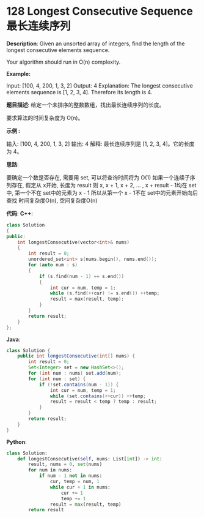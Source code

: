 # 128 Longest Consecutive Sequence 最长连续序列

__Description__:
Given an unsorted array of integers, find the length of the longest consecutive elements sequence.

Your algorithm should run in O(n) complexity.

__Example:__

Input: [100, 4, 200, 1, 3, 2]
Output: 4
Explanation: The longest consecutive elements sequence is [1, 2, 3, 4]. Therefore its length is 4.

__题目描述__:
给定一个未排序的整数数组，找出最长连续序列的长度。

要求算法的时间复杂度为 O(n)。

__示例 :__

输入: [100, 4, 200, 1, 3, 2]
输出: 4
解释: 最长连续序列是 [1, 2, 3, 4]。它的长度为 4。

__思路__:

要确定一个数是否存在, 需要用 set, 可以将查询时间将为 O(1)
如果一个连续子序列存在, 假定从 x开始, 长度为 result
则 x, x + 1, x + 2, ... , x + result - 1均在 set中,
第一个不在 set中的元素为 x - 1
所以从第一个 x - 1不在 set中的元素开始向后查找
时间复杂度O(n), 空间复杂度O(n)

__代码__:
__C++__:

```C++
class Solution 
{
public:
    int longestConsecutive(vector<int>& nums) 
    {
        int result = 0;
        unordered_set<int> s(nums.begin(), nums.end());
        for (auto num : s)
        {
            if (s.find(num - 1) == s.end())
            {
                int cur = num, temp = 1;
                while (s.find(++cur) != s.end()) ++temp;
                result = max(result, temp);
            }
        }
        return result;
    }
};
```

__Java__:

```Java
class Solution {
    public int longestConsecutive(int[] nums) {
        int result = 0;
        Set<Integer> set = new HashSet<>();
        for (int num : nums) set.add(num);
        for (int num : set) {
            if (!set.contains(num - 1)) {
                int cur = num, temp = 1;
                while (set.contains(++cur)) ++temp;
                result = result < temp ? temp : result;
            }
        }
        return result;
    }
}
```

__Python__:

```Python
class Solution:
    def longestConsecutive(self, nums: List[int]) -> int:
        result, nums = 0, set(nums)
        for num in nums:
            if num - 1 not in nums:
                cur, temp = num, 1
                while cur + 1 in nums:
                    cur += 1
                    temp += 1
                result = max(result, temp)
        return result
```
